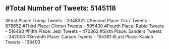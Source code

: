 #Total Number of Tweets: 5145118 
---
#First Place: Trump Tweets - 2048322
#Second Place: Cruz Tweets - 878652
#Third Place: Clinton Tweets - 595430
#Fourth Place: Rubio Tweets - 516493
#Fifth Place: Jeb! Tweets - 470362
#Sixth Place: Sanders Tweets - 342005
#Seventh Place: Carson Tweets - 155361
#Last Place: Kasich Tweets - 138493
